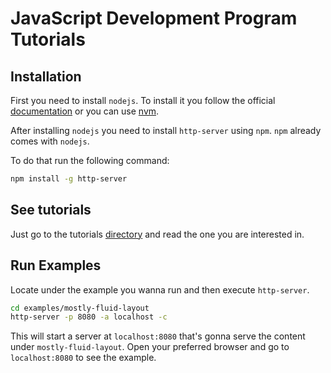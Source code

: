 # JavaScript Development Program Tutorials

## Installation

First you need to install `nodejs`. To install it you follow the official [documentation](https://nodejs.org/en/download/) or you can use [nvm](https://github.com/nvm-sh/nvm).

After installing `nodejs` you need to install `http-server` using `npm`. `npm` already comes with `nodejs`.

To do that run the following command:

```sh
npm install -g http-server
```

## See tutorials

Just go to the tutorials [directory](https://github.com/ksquareincmx/js-program-tutorials/blob/master/tutorials/README.md) and read the one you are interested in.

## Run Examples

Locate under the example you wanna run and then execute `http-server`.

```sh
cd examples/mostly-fluid-layout
http-server -p 8080 -a localhost -c
```

This will start a server at `localhost:8080` that's gonna serve the content under `mostly-fluid-layout`. Open your preferred browser and go to `localhost:8080` to see the example.
